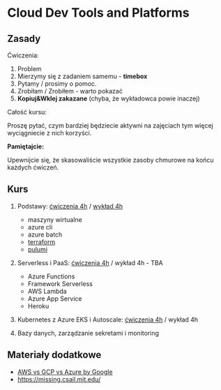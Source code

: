 # Cloud Dev Tools and Platforms

## Zasady

Ćwiczenia:

1. Problem
2. Mierzymy się z zadaniem samemu - **timebox**
3. Pytamy / prosimy o pomoc.
4. Zrobiłam / Zrobiłem - warto pokazać
5. **Kopiuj&Wklej zakazane** (chyba, że wykładowca powie inaczej)

Całość kursu:

Proszę pytać, czym bardziej będziecie aktywni na zajęciach tym więcej wyciągniecie z nich korzyści.

**Pamiętajcie:**

Upewnijcie się, że skasowaliście wszystkie zasoby chmurowe na końcu każdych ćwiczeń.

## Kurs

1. Podstawy: [ćwiczenia 4h](01_exercise/manual.md) / [wykład 4h](01_slides/index.pdf)

   - maszyny wirtualne
   - azure cli
   - azure batch
   - [terraform](https://www.terraform.io/)
   - [pulumi](https://www.pulumi.com/)

2. Serverless i PaaS: [ćwiczenia 4h](02_exercise/manual.md) / wykład 4h - TBA

   - Azure Functions
   - Framework Serverless
   - AWS Lambda
   - Azure App Service
   - Heroku

3. Kubernetes z Azure EKS i Autoscale: [ćwiczenia 4h](03_exercise/manual.md) / wykład 4h

4. Bazy danych, zarządzanie sekretami i monitoring

## Materiały dodatkowe

- [AWS vs GCP vs Azure by Google](https://cloud.google.com/free/docs/aws-azure-gcp-service-comparison)
- https://missing.csail.mit.edu/
